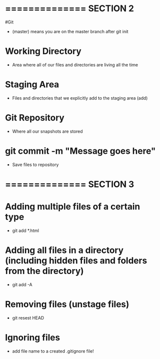 ==============
SECTION 2
==============
#Git 
* (master) means you are on the master branch after git init

# Working Directory
* Area where all of our files and directories are living all the time

# Staging Area
*  Files and directories that we explicitly add to the staging area (add)

# Git Repository 
* Where all our snapshots are stored

# git commit -m "Message goes here"
* Save files to repository

==============
SECTION 3
==============
# Adding multiple files of a certain type
* git add *.html

# Adding all files in a directory (including hidden files and folders from the directory)
* git add -A

# Removing files (unstage files)
* git resest HEAD <file> 

# Ignoring files
* add file name to a created .gitignore file! 